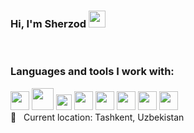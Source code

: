 ### Hi, I'm Sherzod <img src="https://media.giphy.com/media/hvRJCLFzcasrR4ia7z/giphy.gif" width='27px'></img>
<br/>

### Languages and tools I work with:

<code><img src="https://upload.wikimedia.org/wikipedia/commons/thumb/0/00/HTML5_logo_black.svg/768px-HTML5_logo_black.svg.png" width="30px"></img></code>
<code><img src="https://upload.wikimedia.org/wikipedia/commons/thumb/0/00/HTML5_logo_black.svg/768px-HTML5_logo_black.svg.png" width="35px"></img></code>
<code><img src="https://brandslogos.com/wp-content/uploads/images/large/css-logo-black-and-white.png" width="25px"></img></code>
<code><img src="https://git-scm.com/images/logos/downloads/Git-Icon-White.png" width="30px"></img></code>
<code><img src="https://encrypted-tbn0.gstatic.com/images?q=tbn:ANd9GcSNSjcEBzERzpVyOVryBpSiuiTtmP9H_zR3k38OKXQDm-BJQbNku2nr-F1JQvLFoU8kl3s&usqp=CAU" width="30px"></img></code>
<code><img src="https://www.shareicon.net/download/2015/08/31/93786_bootstrap_512x512.png" width="30px"></img></code>
<code><img src="https://www.freepnglogos.com/uploads/javascript-png/javascript-vector-logo-yellow-png-transparent-javascript-vector-12.png" width="30px"></img></code>
<code><img src="https://seeklogo.com/images/V/vuejs-logo-17D586B587-seeklogo.com.png" width="30px"></img></code>
<br/>
📍 &nbsp; Current location: Tashkent, Uzbekistan

